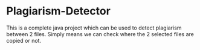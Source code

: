 # Plagiarism-Detector
This is a complete java project which can be used to detect plagiarism between 2 files. Simply means we can check where the 2 selected files are copied or not.
